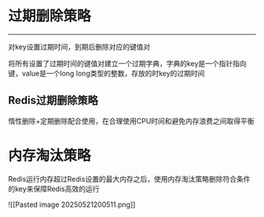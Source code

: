 # 过期删除策略
****
对key设置过期时间，到期后删除对应的键值对

将所有设置了过期时间的键值对建立一个过期字典，字典的key是一个指针指向键，value是一个long long类型的整数，存放的时key的过期时间

## Redis过期删除策略
惰性删除+定期删除配合使用，在合理使用CPU时间和避免内存浪费之间取得平衡

# 内存淘汰策略
Redis运行内存超过Redis设置的最大内存之后，使用内存淘汰策略删除符合条件的key来保障Redis高效的运行

![[Pasted image 20250521200511.png]]
